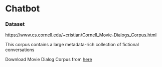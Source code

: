 # Chatbot
### Dataset
https://www.cs.cornell.edu/~cristian/Cornell_Movie-Dialogs_Corpus.html

This corpus contains a large metadata-rich collection of fictional conversations

Download Movie Dialog Corpus from [here](http://www.cs.cornell.edu/~cristian/data/cornell_movie_dialogs_corpus.zip)
